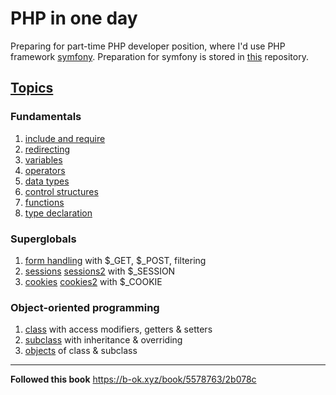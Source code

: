 # PHP in one day

Preparing for part-time PHP developer position, where I'd
use PHP framework [symfony](https://symfony.com/). Preparation for
symfony is stored in [this](https://www.example.com) repository.

## [Topics](index.php)
### Fundamentals
1. [include and require](fundamentals/include_require.php)
2. [redirecting](fundamentals/redirect.php)
3. [variables](fundamentals/variables.php)
4. [operators](fundamentals/operators.php)
5. [data types](fundamentals/data_types.php)
6. [control structures](fundamentals/control_structures.php)
7. [functions](fundamentals/functions.php)
8. [type declaration](fundamentals/type_declaration.php)
### Superglobals
1. [form handling](super_globals/form_handling.php) with $_GET, $_POST, filtering 
2. [sessions](super_globals/session.php) [sessions2](super_globals/session2.php) with $_SESSION 
3. [cookies](super_globals/cookie.php) [cookies2](super_globals/cookie2.php) with $_COOKIE
### Object-oriented programming
1. [class](oop/Movie.php) with access modifiers, getters & setters
2. [subclass](oop/AwardWinningMovie.php) with inheritance & overriding
3. [objects](oop/awarded_movie.php) of class & subclass

---
**Followed this book**
https://b-ok.xyz/book/5578763/2b078c